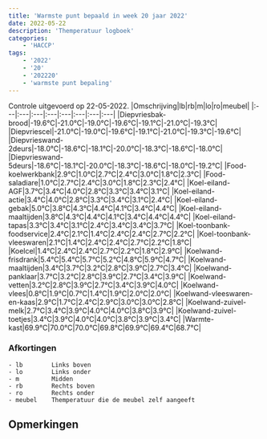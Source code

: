 ```yaml
---
title: 'Warmste punt bepaald in week 20 jaar 2022'
date: 2022-05-22
description: 'Themperatuur logboek'
categories:
    - 'HACCP'
tags:
    - '2022'
    - '20'
    - '202220'
    - 'warmste punt bepaling'
---
```

Controle uitgevoerd op 22-05-2022.
|Omschrijving|lb|rb|m|lo|ro|meubel|
|:---|:---|:---|:---|:---|:---|:---|:---|
|Diepvriesbak-brood|-19.6°C|-21.0°C|-19.0°C|-19.6°C|-19.1°C|-21.0°C|-19.3°C|
|Diepvriescel|-21.0°C|-19.0°C|-19.6°C|-19.1°C|-21.0°C|-19.3°C|-19.6°C|
|Diepvrieswand-2deurs|-18.0°C|-18.6°C|-18.1°C|-20.0°C|-18.3°C|-18.6°C|-18.0°C|
|Diepvrieswand-5deurs|-18.6°C|-18.1°C|-20.0°C|-18.3°C|-18.6°C|-18.0°C|-19.2°C|
|Food-koelwerkbank|2.9°C|1.0°C|2.7°C|2.4°C|3.0°C|1.8°C|2.3°C|
|Food-saladiare|1.0°C|2.7°C|2.4°C|3.0°C|1.8°C|2.3°C|2.4°C|
|Koel-eiland-AGF|3.7°C|3.4°C|4.0°C|2.8°C|3.3°C|3.4°C|3.1°C|
|Koel-eiland-actie|3.4°C|4.0°C|2.8°C|3.3°C|3.4°C|3.1°C|2.4°C|
|Koel-eiland-gebak|5.0°C|3.8°C|4.3°C|4.4°C|4.1°C|3.4°C|4.4°C|
|Koel-eiland-maaltijden|3.8°C|4.3°C|4.4°C|4.1°C|3.4°C|4.4°C|4.4°C|
|Koel-eiland-tapas|3.3°C|3.4°C|3.1°C|2.4°C|3.4°C|3.4°C|3.7°C|
|Koel-toonbank-foodservice|2.4°C|2.1°C|1.4°C|2.4°C|2.4°C|2.7°C|2.2°C|
|Koel-toonbank-vleeswaren|2.1°C|1.4°C|2.4°C|2.4°C|2.7°C|2.2°C|1.8°C|
|Koelcel|1.4°C|2.4°C|2.4°C|2.7°C|2.2°C|1.8°C|2.9°C|
|Koelwand-frisdrank|5.4°C|5.4°C|5.7°C|5.2°C|4.8°C|5.9°C|4.7°C|
|Koelwand-maaltijden|3.4°C|3.7°C|3.2°C|2.8°C|3.9°C|2.7°C|3.4°C|
|Koelwand-panklaar|3.7°C|3.2°C|2.8°C|3.9°C|2.7°C|3.4°C|3.9°C|
|Koelwand-vetten|3.2°C|2.8°C|3.9°C|2.7°C|3.4°C|3.9°C|4.0°C|
|Koelwand-vlees|0.8°C|1.9°C|0.7°C|1.4°C|1.9°C|2.0°C|2.0°C|
|Koelwand-vleeswaren-en-kaas|2.9°C|1.7°C|2.4°C|2.9°C|3.0°C|3.0°C|2.8°C|
|Koelwand-zuivel-melk|2.7°C|3.4°C|3.9°C|4.0°C|4.0°C|3.8°C|3.9°C|
|Koelwand-zuivel-toetjes|3.4°C|3.9°C|4.0°C|4.0°C|3.8°C|3.9°C|3.4°C|
|Warmte-kast|69.9°C|70.0°C|70.0°C|69.8°C|69.9°C|69.4°C|68.7°C|

### Afkortingen
    - lb        Links boven
    - lo        Links onder
    - m         Midden
    - rb        Rechts boven
    - ro        Rechts onder
    - meubel    Themperatuur die de meubel zelf aangeeft

## Opmerkingen


